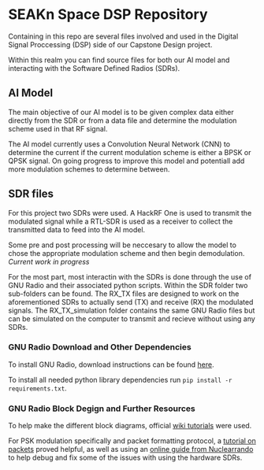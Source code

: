# SEAKn Space DSP Repository

Containing in this repo are several files involved and used in the Digital Signal Proccessing (DSP) side of our Capstone Design project.

Within this realm you can find source files for both our AI model and interacting with the Software Defined Radios (SDRs).

## AI Model

The main objective of our AI model is to be given complex data either directly from the SDR or from a data file and determine the modulation scheme used in that RF signal. 

The AI model currently uses a Convolution Neural Network (CNN) to determine the current if the current modulation scheme is either a BPSK or QPSK signal. On going progress to improve this model and potentiall add more modulation schemes to determine between.  

## SDR files

For this project two SDRs were used. A HackRF One is used to transmit the modulated signal while a RTL-SDR is used as a receiver to collect the transmitted data to feed into the AI model. 

Some pre and post processing will be neccesary to allow the model to chose the appropriate modulation scheme and then begin demodulation. *Current work in progress*

For the most part, most interactin with the SDRs is done through the use of GNU Radio and their associated python scripts. Within the SDR folder two sub-folders can be found. The RX_TX files are designed to work on the aforementioned SDRs to actually send (TX) and receive (RX) the modulated signals. The RX_TX_simulation folder contains the same GNU Radio files but can be simulated on the computer to transmit and recieve without using any SDRs.

### GNU Radio Download and Other Dependencies

To install GNU Radio, download instructions can be found [here](https://wiki.gnuradio.org/index.php/InstallingGR).

To install all needed python library dependencies run `pip install -r requirements.txt`. 

### GNU Radio Block Degign and Further Resources

To help make the different block diagrams, official [wiki tutorials](https://wiki.gnuradio.org/index.php?title=Tutorials) were used. 

For PSK modulation specifically and packet formatting protocol, a [tutorial on packets](https://wiki.gnuradio.org/index.php?title=File_transfer_using_Packet_and_BPSK) proved helpful, as well as using an [online guide from Nuclearrando](https://nuclearrambo.com/wordpress/transferring-a-text-file-over-the-air-with-limesdr-mini/) to help debug and fix some of the issues with using the hardware SDRs.
